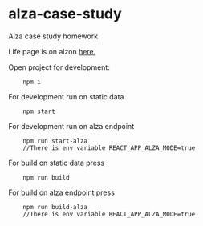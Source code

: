 # alza-case-study
Alza case study homework

Life page is on alzon [here.](http://alzon.blueminotaur.com/ "here.")

Open project for development:
```shell
    npm i
```
For development run on static data
```shell
    npm start
```
For development run on alza endpoint
```shell
    npm run start-alza
	//There is env variable REACT_APP_ALZA_MODE=true
```
For build on static data press
```shell
    npm run build
```
For build on alza endpoint press
```shell
    npm run build-alza
	//There is env variable REACT_APP_ALZA_MODE=true
```
